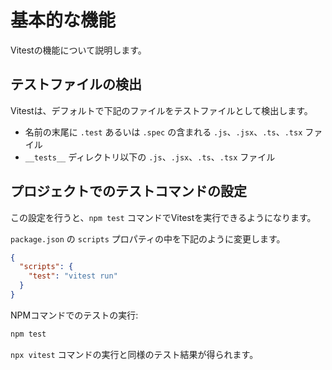 # 基本的な機能

Vitestの機能について説明します。

## テストファイルの検出

Vitestは、デフォルトで下記のファイルをテストファイルとして検出します。

- 名前の末尾に `.test` あるいは `.spec` の含まれる `.js`、`.jsx`、`.ts`、`.tsx` ファイル
- `__tests__` ディレクトリ以下の `.js`、`.jsx`、`.ts`、`.tsx` ファイル

## プロジェクトでのテストコマンドの設定

この設定を行うと、`npm test` コマンドでVitestを実行できるようになります。

`package.json` の `scripts` プロパティの中を下記のように変更します。

```json
{
  "scripts": {
    "test": "vitest run"
  }
}
```

NPMコマンドでのテストの実行:

```bash
npm test
```

`npx vitest` コマンドの実行と同様のテスト結果が得られます。

